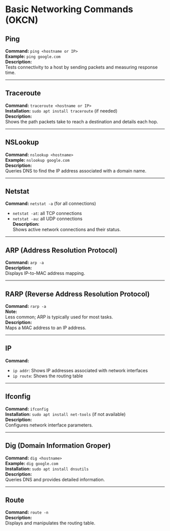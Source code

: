 # Basic Networking Commands (OKCN)

## Ping
**Command:** `ping <hostname or IP>`  
**Example:** `ping google.com`  
**Description:**  
Tests connectivity to a host by sending packets and measuring response time.

---

## Traceroute
**Command:** `traceroute <hostname or IP>`  
**Installation:** `sudo apt install traceroute` (if needed)  
**Description:**  
Shows the path packets take to reach a destination and details each hop.

---

## NSLookup
**Command:** `nslookup <hostname>`  
**Example:** `nslookup google.com`  
**Description:**  
Queries DNS to find the IP address associated with a domain name.

---

## Netstat
**Command:** `netstat -a` (for all connections)  
- `netstat -at`: all TCP connections  
- `netstat -au`: all UDP connections  
**Description:**  
Shows active network connections and their status.

---

## ARP (Address Resolution Protocol)
**Command:** `arp -a`  
**Description:**  
Displays IP-to-MAC address mapping.

---

## RARP (Reverse Address Resolution Protocol)
**Command:** `rarp -a`  
**Note:**  
Less common; ARP is typically used for most tasks.  
**Description:**  
Maps a MAC address to an IP address.

---

## IP
**Command:**  
- `ip addr`: Shows IP addresses associated with network interfaces  
- `ip route`: Shows the routing table  

---

## Ifconfig
**Command:** `ifconfig`  
**Installation:** `sudo apt install net-tools` (if not available)  
**Description:**  
Configures network interface parameters.

---

## Dig (Domain Information Groper)
**Command:** `dig <hostname>`  
**Example:** `dig google.com`  
**Installation:** `sudo apt install dnsutils`  
**Description:**  
Queries DNS and provides detailed information.

---

## Route
**Command:** `route -n`  
**Description:**  
Displays and manipulates the routing table.

